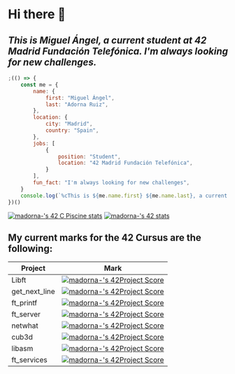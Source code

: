 # Hi there 👋
## _This is Miguel Ángel, a current student at 42 Madrid Fundación Telefónica. I'm always looking for new challenges._
```javascript
;(() => {
    const me = {
        name: {
            first: "Miguel Ángel",
            last: "Adorna Ruiz",
        },
        location: {
            city: "Madrid",
            country: "Spain",
        },
        jobs: [
            {
                position: "Student",
                location: "42 Madrid Fundación Telefónica",
            }
        ],
        fun_fact: "I'm always looking for new challenges",
    }
    console.log(`%cThis is ${me.name.first} ${me.name.last}, a current ${me.jobs[0].position} at ${me.jobs[0].location}. ${me.fun_fact}`, "font-size: 1.25em; font-weight: bold;")
})()

```

[![madorna-'s 42 C Piscine stats](https://badge42.herokuapp.com/api/stats/madorna-?cursus=C%20Piscine)](https://github.com/JaeSeoKim/badge42)
[![madorna-'s 42 stats](https://badge42.herokuapp.com/api/stats/madorna-)](https://github.com/JaeSeoKim/badge42)

## My current marks for the 42 Cursus are the following:

| Project       | Mark                                                                                                                                             |
|---------------|--------------------------------------------------------------------------------------------------------------------------------------------------|
| Libft         | [![madorna-'s 42Project Score](https://badge42.herokuapp.com/api/project/madorna-/Libft)](https://github.com/JaeSeoKim/badge42)                  |
| get_next_line | [![madorna-'s 42Project Score](https://badge42.herokuapp.com/api/project/madorna-/get_next_line)](https://github.com/JaeSeoKim/badge42)          |
| ft_printf     | [![madorna-'s 42Project Score](https://badge42.herokuapp.com/api/project/madorna-/ft_printf)](https://github.com/JaeSeoKim/badge42)              |
| ft_server     | [![madorna-'s 42Project Score](https://badge42.herokuapp.com/api/project/madorna-/ft_server)](https://github.com/JaeSeoKim/badge42)              |
| netwhat       | [![madorna-'s 42Project Score](https://badge42.herokuapp.com/api/project/madorna-/netwhat)](https://github.com/JaeSeoKim/badge42)                |
| cub3d         | [![madorna-'s 42Project Score](https://badge42.herokuapp.com/api/project/madorna-/cub3d)](https://github.com/JaeSeoKim/badge42)                  |
| libasm        | [![madorna-'s 42Project Score](https://badge42.herokuapp.com/api/project/madorna-/libasm)](https://github.com/JaeSeoKim/badge42)                 |
| ft_services   | [![madorna-'s 42Project Score](https://badge42.herokuapp.com/api/project/madorna-/ft_services)](https://github.com/JaeSeoKim/badge42)            |

<!--
**AdornaRuiz/AdornaRuiz** is a ✨ _special_ ✨ repository because its `README.md` (this file) appears on your GitHub profile.

Here are some ideas to get you started:

- 🔭 I’m currently working on ...
- 🌱 I’m currently learning ...
- 👯 I’m looking to collaborate on ...
- 🤔 I’m looking for help with ...
- 💬 Ask me about ...
- 📫 How to reach me: ...
- 😄 Pronouns: ...
- ⚡ Fun fact: ...
-->
